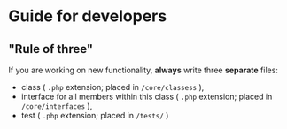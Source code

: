 # Guide for developers

## "Rule of three"
If you are working on new functionality, **always** write three **separate** files:
* class ( `.php` extension; placed in `/core/classess` ),
* interface for all members within this class ( `.php` extension; placed in `/core/interfaces` ),
* test ( `.php` extension; placed in `/tests/` )